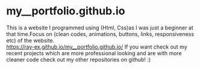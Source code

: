 # my__portfolio.github.io
This is a website I programmed using (Html, Css)as I was just a beginner at that time.Focus on (clean codes, animations, buttons, links, responsiveness etc) of the website.  
https://ray-ex.github.io/my__portfolio.github.io/
If you want check out my recent projects which are more professional looking and are with more cleaner code check out my other repositories on github! :)
